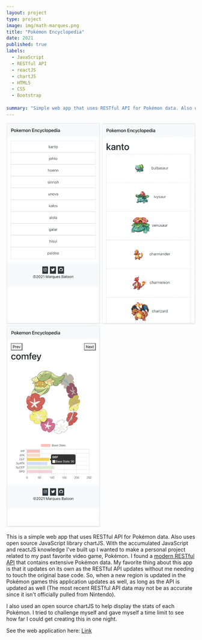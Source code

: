 ```yaml
---
layout: project
type: project
image: img/math-marques.png
title: "Pokémon Encyclopedia"
date: 2021
published: true
labels:
  - JavaScript
  - RESTful API
  - reactJS
  - chartJS
  - HTML5
  - CSS
  - Bootstrap

summary: "Simple web app that uses RESTful API for Pokémon data. Also uses open source JavaScript library chartJS"
---
```


<div class="text-center p-4">
  <!-- <img width="200px" src="../img/math-marques.png" class="img-thumbnail" > -->
  <img width="250px" class="img-thumbnail" src="../img/Poke3.png">
  <img width="250px" class="img-thumbnail" src="../img/Poke1.png">
  <img width="250px" class="img-thumbnail" src="../img/Poke2.png">
</div>

This is a simple web app that uses RESTful API for Pokémon data. Also uses open source JavaScript library chartJS. With the accumulated JavaScript and reactJS knowledge I've built up I wanted to make a personal project related to my past favorite video game, Pokémon. I found a [modern RESTful API](https://pokeapi.co/) that contains extensive Pokémon data. My favorite thing about this app is that it updates on its own as the RESTful API updates without me needing to touch the original base code. So, when a new region is updated in the Pokémon games this application updates as well, as long as the API is updated as well (The most recent RESTful API data may not be as accurate since it isn't officially pulled from Nintendo). 

I also used an open source chartJS to help display the stats of each Pokémon. I tried to challenge myself and gave myself a time limit to see how far I could get creating this in one night.

See the web application here: [Link]([https://marques-pokedex.netlify.app/)
